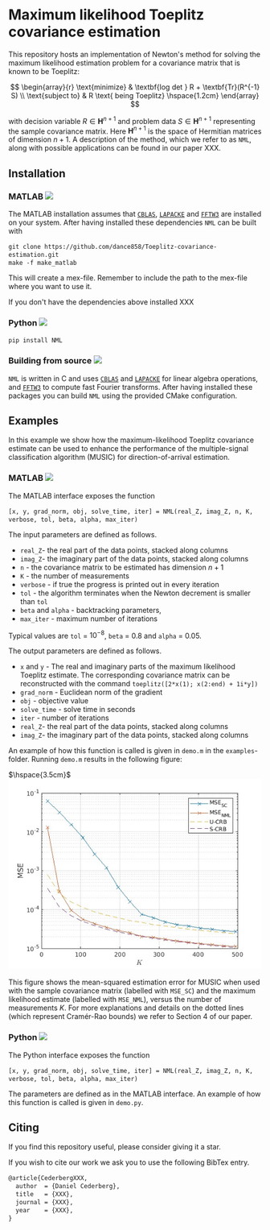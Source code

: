 # Maximum likelihood Toeplitz covariance estimation
This repository hosts an implementation of Newton's method for solving the maximum likelihood estimation problem for a covariance matrix that is known to be Toeplitz:

$$
\begin{array}{r}
\text{minimize} & \textbf{log det } R + \textbf{Tr}(R^{-1} S) \\
\text{subject to} & R \text{ being Toeplitz} \hspace{1.2cm}
\end{array}
$$

with decision variable
$R \in \mathbf{H}^{n+1}$
and problem data
$S \in \mathbf{H}^{n+1}$ representing the sample covariance matrix. Here $\mathbf{H}^{n+1}$ is the space of Hermitian matrices of dimension $n + 1$. A description of the method, which we refer to as `NML`,  along with possible applications can be found in our paper XXX.

## Installation

### MATLAB <img src="https://cdn.jsdelivr.net/gh/devicons/devicon/icons/matlab/matlab-original.svg" height="20"/> 
The MATLAB installation assumes that [`CBLAS`](https://www.netlib.org/blas/#_cblas), [`LAPACKE`](https://www.netlib.org/lapack/lapacke.html) and [`FFTW3`](https://www.fftw.org/) are installed on your system. After having installed these dependencies `NML` can be built with
```
git clone https://github.com/dance858/Toeplitz-covariance-estimation.git
make -f make_matlab
```
This will create a mex-file. Remember to include the path to the mex-file where you want to use it.

If you don't have the dependencies above installed XXX
### Python <img src="https://cdn.jsdelivr.net/gh/devicons/devicon/icons/python/python-original.svg" height="20" />
```
pip install NML
```

### Building from source <img src="https://cdn.jsdelivr.net/gh/devicons/devicon/icons/c/c-original.svg" height="20"/>
`NML` is written in C and uses [`CBLAS`](https://www.netlib.org/blas/#_cblas) and [`LAPACKE`](https://www.netlib.org/lapack/lapacke.html) for linear algebra operations, 
and [`FFTW3`](https://www.fftw.org/) to compute fast Fourier transforms. After having installed these packages you can build `NML` using the provided CMake configuration.

## Examples
In this example we show how the maximum-likelihood Toeplitz covariance estimate can be used to enhance the performance of the multiple-signal classification algorithm (MUSIC) for direction-of-arrival estimation.

### MATLAB <img src="https://cdn.jsdelivr.net/gh/devicons/devicon/icons/matlab/matlab-original.svg" height="20"/> 
The MATLAB interface exposes the function
```
[x, y, grad_norm, obj, solve_time, iter] = NML(real_Z, imag_Z, n, K, verbose, tol, beta, alpha, max_iter)
```
The input parameters are defined as follows.
* `real_Z`- the real part of the data points, stacked along columns
* `imag_Z`- the imaginary part of the data points, stacked along columns
* `n` - the covariance matrix to be estimated has dimension $n + 1$
* `K` - the number of measurements
* `verbose` - if true the progress is printed out in every iteration
* `tol` - the algorithm terminates when the Newton decrement is smaller than `tol`
* `beta` and `alpha`  - backtracking parameters, 
* `max_iter` - maximum number of iterations

Typical values are `tol` = $10^{-8}$, `beta` = $0.8$ and `alpha` = $0.05.$

The output parameters are defined as follows.
* `x` and `y` - The real and imaginary parts of the maximum likelihood Toeplitz estimate. The corresponding covariance matrix can be reconstructed with       the command `toeplitz([2*x(1); x(2:end) + 1i*y])`
* `grad_norm` - Euclidean norm of the gradient
* `obj` - objective value
* `solve_time` - solve time in seconds
* `iter` - number of iterations
* `real_Z`- the real part of the data points, stacked along columns
* `imag_Z`- the imaginary part of the data points, stacked along columns
  
An example of how this function is called is given in `demo.m` in the `examples`-folder. Running `demo.m` results in the following figure:

$\hspace{3.5cm}$ ![](https://github.com/dance858/Toeplitz-covariance-estimation/blob/main/demo.jpg)

This figure shows the mean-squared estimation error for MUSIC when used with the sample covariance matrix (labelled with `MSE_SC`) and the maximum likelihood estimate (labelled with `MSE_NML`), versus the number of measurements $K$. For more explanations and details on the dotted lines (which represent Cramér-Rao bounds) we refer to Section 4 of our paper. 

### Python <img src="https://cdn.jsdelivr.net/gh/devicons/devicon/icons/python/python-original.svg" height="20" /> 
The Python interface exposes the function
```
[x, y, grad_norm, obj, solve_time, iter] = NML(real_Z, imag_Z, n, K, verbose, tol, beta, alpha, max_iter)
```
The parameters are defined as in the MATLAB interface. An example of how this function is called is given in `demo.py`.

## Citing
If you find this repository useful, please consider giving it a star.

If you wish to cite our work we ask you to use the following BibTex entry.

```
@article{CederbergXXX,
  author  = {Daniel Cederberg},
  title   = {XXX},
  journal = {XXX},
  year    = {XXX},
}
```
